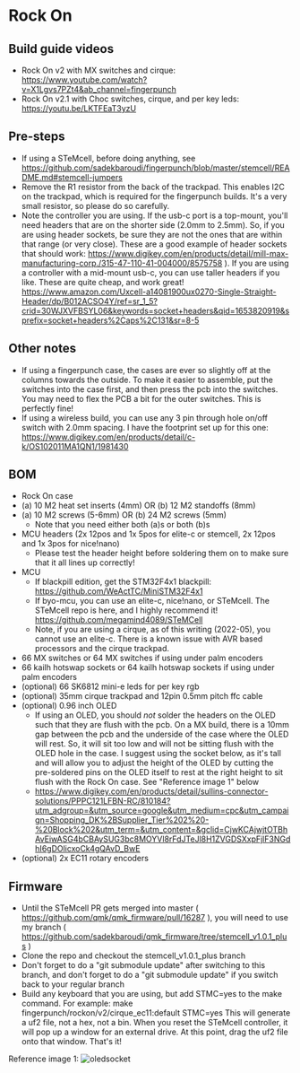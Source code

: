 # Rock On

## Build guide videos
* Rock On v2 with MX switches and cirque: https://www.youtube.com/watch?v=X1Lgvs7PZt4&ab_channel=fingerpunch
* Rock On v2.1 with Choc switches, cirque, and per key leds: https://youtu.be/LKTFEaT3yzU

## Pre-steps
* If using a STeMcell, before doing anything, see https://github.com/sadekbaroudi/fingerpunch/blob/master/stemcell/README.md#stemcell-jumpers
* Remove the R1 resistor from the back of the trackpad. This enables I2C on the trackpad, which is required for the fingerpunch builds. It's a very small resistor, so please do so carefully.
* Note the controller you are using. If the usb-c port is a top-mount, you'll need headers that are on the shorter side (2.0mm to 2.5mm). So, if you are using header sockets, be sure they are not the ones that are within that range (or very close). These are a good example of header sockets that should work: https://www.digikey.com/en/products/detail/mill-max-manufacturing-corp./315-47-110-41-004000/8575758 ). If you are using a controller with a mid-mount usb-c, you can use taller headers if you like. These are quite cheap, and work great! https://www.amazon.com/Uxcell-a14081900ux0270-Single-Straight-Header/dp/B012ACSO4Y/ref=sr_1_5?crid=30WJXVFBSYL06&keywords=socket+headers&qid=1653820919&sprefix=socket+headers%2Caps%2C131&sr=8-5

## Other notes
* If using a fingerpunch case, the cases are ever so slightly off at the columns towards the outside. To make it easier to assemble, put the switches into the case first, and then press the pcb into the switches. You may need to flex the PCB a bit for the outer switches. This is perfectly fine!
* If using a wireless build, you can use any 3 pin through hole on/off switch with 2.0mm spacing. I have the footprint set up for this one: https://www.digikey.com/en/products/detail/c-k/OS102011MA1QN1/1981430

## BOM
* Rock On case
* (a) 10 M2 heat set inserts (4mm) OR (b) 12 M2 standoffs (8mm)
* (a) 10 M2 screws (5-6mm) OR (b) 24 M2 screws (5mm)
  * Note that you need either both (a)s or both (b)s
* MCU headers (2x 12pos and 1x 5pos for elite-c or stemcell, 2x 12pos and 1x 3pos for nice!nano)
  * Please test the header height before soldering them on to make sure that it all lines up correctly!
* MCU
  * If blackpill edition, get the STM32F4x1 blackpill: https://github.com/WeActTC/MiniSTM32F4x1
  * If byo-mcu, you can use an elite-c, nice!nano, or STeMcell. The STeMcell repo is here, and I highly recommend it! https://github.com/megamind4089/STeMCell
  * Note, if you are using a cirque, as of this writing (2022-05), you cannot use an elite-c. There is a known issue with AVR based processors and the cirque trackpad.
* 66 MX switches or 64 MX switches if using under palm encoders
* 66 kailh hotswap sockets or 64 kailh hotswap sockets if using under palm encoders
* (optional) 66 SK6812 mini-e leds for per key rgb
* (optional) 35mm cirque trackpad and 12pin 0.5mm pitch ffc cable
* (optional) 0.96 inch OLED
  * If using an OLED, you should *not* solder the headers on the OLED such that they are flush with the pcb. On a MX build, there is a 10mm gap between the pcb and the underside of the case where the OLED will rest. So, it will sit too low and will not be sitting flush with the OLED hole in the case. I suggest using the socket below, as it's tall and will allow you to adjust the height of the OLED by cutting the pre-soldered pins on the OLED itself to rest at the right height to sit flush with the Rock On case. See "Reference image 1" below
  * https://www.digikey.com/en/products/detail/sullins-connector-solutions/PPPC121LFBN-RC/810184?utm_adgroup=&utm_source=google&utm_medium=cpc&utm_campaign=Shopping_DK%2BSupplier_Tier%202%20-%20Block%202&utm_term=&utm_content=&gclid=CjwKCAjwjtOTBhAvEiwASG4bCBAySUG3bc8MOYVl8rFdJTeJl8H1ZVGDSXxpFjlF3NGdhI6gDOlicxoCk4gQAvD_BwE
* (optional) 2x EC11 rotary encoders

## Firmware

* Until the STeMcell PR gets merged into master ( https://github.com/qmk/qmk_firmware/pull/16287 ), you will need to use my branch ( https://github.com/sadekbaroudi/qmk_firmware/tree/stemcell_v1.0.1_plus )
* Clone the repo and checkout the stemcell_v1.0.1_plus branch
* Don't forget to do a "git submodule update" after switching to this branch, and don't forget to do a "git submodule update" if you switch back to your regular branch
* Build any keyboard that you are using, but add STMC=yes to the make command. For example:
       make fingerpunch/rockon/v2/cirque_ec11:default STMC=yes
This will generate a uf2 file, not a hex, not a bin. When you reset the STeMcell controller, it will pop up a window for an external drive. At this point, drag the uf2 file onto that window. That's it!

Reference image 1:
![oledsocket](images/oled-socket.jpg)

